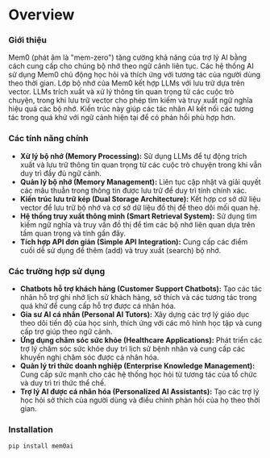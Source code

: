 # Overview

### **Giới thiệu**

Mem0 (phát âm là "mem-zero") tăng cường khả năng của trợ lý AI bằng cách cung cấp cho chúng bộ nhớ theo ngữ cảnh liên tục. Các hệ thống AI sử dụng Mem0 chủ động học hỏi và thích ứng với tương tác của người dùng theo thời gian.
Lớp bộ nhớ của Mem0 kết hợp LLMs với lưu trữ dựa trên vector. LLMs trích xuất và xử lý thông tin quan trọng từ các cuộc trò chuyện, trong khi lưu trữ vector cho phép tìm kiếm và truy xuất ngữ nghĩa hiệu quả các bộ nhớ. Kiến trúc này giúp các tác nhân AI kết nối các tương tác trong quá khứ với ngữ cảnh hiện tại để có phản hồi phù hợp hơn.

### **Các tính năng chính**

* **Xử lý bộ nhớ (Memory Processing):** Sử dụng LLMs để tự động trích xuất và lưu trữ thông tin quan trọng từ các cuộc trò chuyện trong khi vẫn duy trì đầy đủ ngữ cảnh.
* **Quản lý bộ nhớ (Memory Management):** Liên tục cập nhật và giải quyết các mâu thuẫn trong thông tin được lưu trữ để duy trì tính chính xác.
* **Kiến trúc lưu trữ kép (Dual Storage Architecture):** Kết hợp cơ sở dữ liệu vector để lưu trữ bộ nhớ và cơ sở dữ liệu đồ thị để theo dõi mối quan hệ.
* **Hệ thống truy xuất thông minh (Smart Retrieval System):** Sử dụng tìm kiếm ngữ nghĩa và truy vấn đồ thị để tìm các bộ nhớ liên quan dựa trên tầm quan trọng và tính gần đây.
* **Tích hợp API đơn giản (Simple API Integration):** Cung cấp các điểm cuối dễ sử dụng để thêm (add) và truy xuất (search) bộ nhớ.

### **Các trường hợp sử dụng**

* **Chatbots hỗ trợ khách hàng (Customer Support Chatbots):** Tạo các tác nhân hỗ trợ ghi nhớ lịch sử khách hàng, sở thích và các tương tác trong quá khứ để cung cấp hỗ trợ được cá nhân hóa.
* **Gia sư AI cá nhân (Personal AI Tutors):** Xây dựng các trợ lý giáo dục theo dõi tiến độ của học sinh, thích ứng với các mô hình học tập và cung cấp trợ giúp theo ngữ cảnh.
* **Ứng dụng chăm sóc sức khỏe (Healthcare Applications):** Phát triển các trợ lý chăm sóc sức khỏe duy trì lịch sử bệnh nhân và cung cấp các khuyến nghị chăm sóc được cá nhân hóa.
* **Quản lý tri thức doanh nghiệp (Enterprise Knowledge Management):** Cung cấp sức mạnh cho các hệ thống học hỏi từ tương tác của tổ chức và duy trì tri thức thể chế.
* **Trợ lý AI được cá nhân hóa (Personalized AI Assistants):** Tạo các trợ lý học hỏi sở thích của người dùng và điều chỉnh phản hồi của họ theo thời gian.

### Installation

```bash
pip install mem0ai
```